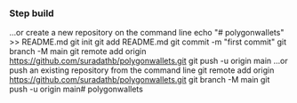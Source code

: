 
### Step build #### 
…or create a new repository on the command line
echo "# polygonwallets" >> README.md
git init
git add README.md
git commit -m "first commit"
git branch -M main
git remote add origin https://github.com/suradathb/polygonwallets.git
git push -u origin main
…or push an existing repository from the command line
git remote add origin https://github.com/suradathb/polygonwallets.git
git branch -M main
git push -u origin main#   p o l y g o n w a l l e t s  
 